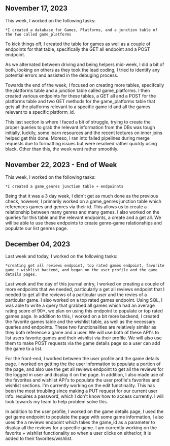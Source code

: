 ## November 17, 2023


This week, I worked on the following tasks:


    *I created a database for Games, Platforms, and a junction table of the two called game_platforms


To kick things off, I created the table for games as well as a couple of endpoints for that table, specifically the GET all endpoint and a POST endpoint.


As we alternated between driving and being helpers mid-week, I did a bit of both, looking on others as they took the lead coding, I tried to identify any potential errors and assisted in the debuging process.


Towards the end of the week, I focused on creating more tables, specifcally the platforms table and a junction table called game_platforms. I then created various endpoints for these tables, a GET all and a POST for the platforms table and two GET methods for the game_platforms table that gets all the platforms relevant to a specific game id and all the games relevant to a specific platform_id.


This last section is where I faced a bit of struggle, trying to create the proper queries to grab the relevant information from the DBs was tough initially, luckily, some learn resources and the recent lectures on inner joins helped get this done. Moreso, I ran into failed pipelines during merge requests due to formatting issues but were resolved rather quickly using black. Other than this, the week went rather smoothly.


## November 22, 2023 - End of Week

This week, I worked on the following tasks:

    *I created a game_genres junction table + endpoinnts

Being that it was a 3 day week, I didn't get as much done as the previous check, however, I primarily worked on a game_genres junction table which references games and genres via their id. This allows us to create a relationship between many genres and many games. I also worked on the queries for this table and the relevant endpoints, a create and a get all. We will be able to use these endpoints to create genre-game relationships and populate our list genres page.



## December 04, 2023

Last week and today, I worked on the following tasks:

    *creating get all reviews endpoint, top rated games endpoint, favorite game + wishlist backend, and began on the user profile and the game details pages.

Last week and the day of this journal entry, I worked on creating a couple of more endpoints that we needed, particularly a get all reviews endpoint that I needed to get all the reviews of a particular user and the revies of a particular game. I also worked on a top rated games endpoint. Using SQL, I was able to write a query that grabbed all games which had an average rating score of 90+, we plan on using this endpoint to populate or top rated games page. In addition to this, I worked on a bit more backend, I created the favorite games table and the wishlist table, as well as the necessary queries and endpoints. These two functionalities are relatively similar as they both reference a game and a user. We will use both of these API's to list users favorite games and their wishlist via their profile. We will also use them to make POST requests via the game details page so a user can add the game to a list.

For the front-end, I worked between the user profile and the game details page. I worked on getting the the user information to populate a portion of the page, and also use the get all reviews endpoint to get all the reviews for the logged in user and display it on the page. In addition, I also made use of the favorites and wishlist API's to populate the user profile's favorites and wishlist sections. I'm currently working on the edit functinality. This has been the most troubling since making a PUT request for our current user info. requires a password, which I don't know how to access currently. I will look towards my team to help problem solve this.

In addition to the user profile, I worked on the game details page, I used the get game endpoint to populate the page with some game information, I also uses the a reviews endpoint which takes the game_id as a parameter to display all the reviews for a specific game. I am currently working on the favorite + wishlist functionality so when a user clicks on either/or, it is added to their favorites/wishlist. 
